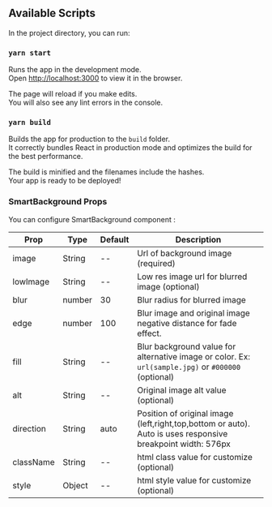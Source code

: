 ## Available Scripts

In the project directory, you can run:

### `yarn start`

Runs the app in the development mode.<br />
Open [http://localhost:3000](http://localhost:3000) to view it in the browser.

The page will reload if you make edits.<br />
You will also see any lint errors in the console.

### `yarn build`

Builds the app for production to the `build` folder.<br />
It correctly bundles React in production mode and optimizes the build for the best performance.

The build is minified and the filenames include the hashes.<br />
Your app is ready to be deployed!


### SmartBackground Props
You can configure SmartBackground component :

| Prop | Type | Default | Description |
| ---- | ---- | ----| ---- |
| image | String | -- | Url of background image (required)| 
| lowImage | String | -- | Low res image url for blurred image (optional)
| blur | number | 30 | Blur radius for blurred image |
| edge | number | 100 | Blur image and original image negative distance for fade effect. |
| fill | String | -- | Blur background value for alternative image or color. Ex: `url(sample.jpg)` or `#000000` (optional)|
| alt | String | -- | Original image alt value (optional)|
| direction | String | auto | Position of original image (left,right,top,bottom or auto). Auto is uses responsive breakpoint width: 576px |
| className | String | -- | html class value for customize (optional)|
| style | Object | -- | html style value for customize (optional)|

